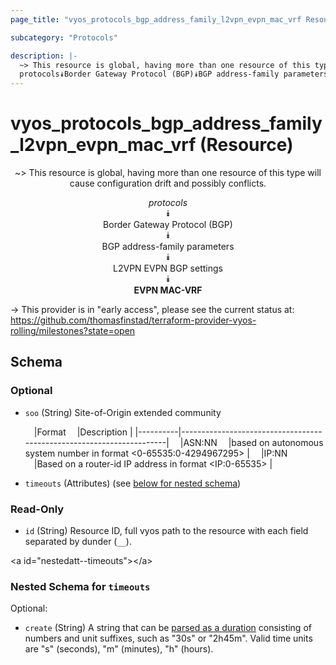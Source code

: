 ```yaml
---
page_title: "vyos_protocols_bgp_address_family_l2vpn_evpn_mac_vrf Resource - vyos"

subcategory: "Protocols"

description: |- 
  ~> This resource is global, having more than one resource of this type will cause configuration drift and possibly conflicts.
  protocols⯯Border Gateway Protocol (BGP)⯯BGP address-family parameters⯯L2VPN EVPN BGP settings⯯EVPN MAC-VRF
---
```


# vyos_protocols_bgp_address_family_l2vpn_evpn_mac_vrf (Resource)
<center>

~> This resource is global, having more than one resource of this type will cause configuration drift and possibly conflicts.

*protocols*  
⯯  
Border Gateway Protocol (BGP)  
⯯  
BGP address-family parameters  
⯯  
L2VPN EVPN BGP settings  
⯯  
**EVPN MAC-VRF**


</center>

-> This provider is in "early access", please see the current status at: https://github.com/thomasfinstad/terraform-provider-vyos-rolling/milestones?state=open

## Schema

### Optional

- `soo` (String) Site-of-Origin extended community

    &emsp;|Format  &emsp;|Description                                                         |
    |----------|----------------------------------------------------------------------|
    &emsp;|ASN:NN  &emsp;|based on autonomous system number in format &lt;0-65535:0-4294967295&gt;  |
    &emsp;|IP:NN   &emsp;|Based on a router-id IP address in format &lt;IP:0-65535&gt;              |
- `timeouts` (Attributes) (see [below for nested schema](#nestedatt--timeouts))

### Read-Only

- `id` (String) Resource ID, full vyos path to the resource with each field separated by dunder (`__`).

&lt;a id=&#34;nestedatt--timeouts&#34;&gt;&lt;/a&gt;
### Nested Schema for `timeouts`

Optional:

- `create` (String) A string that can be [parsed as a duration](https://pkg.go.dev/time#ParseDuration) consisting of numbers and unit suffixes, such as &#34;30s&#34; or &#34;2h45m&#34;. Valid time units are &#34;s&#34; (seconds), &#34;m&#34; (minutes), &#34;h&#34; (hours).  
